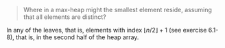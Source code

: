 > Where in a max-heap might the smallest element reside, assuming that all
> elements are distinct?

In any of the leaves, that is, elements with index $\lfloor n/2 \rfloor + 1$
(see exercise 6.1-8), that is, in the second half of the heap array.
